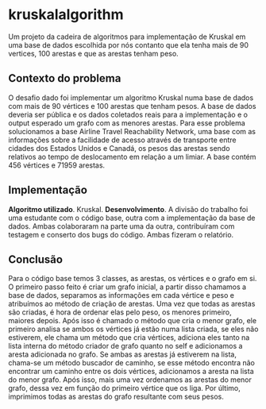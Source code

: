 # kruskalalgorithm
Um projeto da cadeira de algoritmos para implementação de Kruskal em uma base de dados escolhida por nós contanto que ela tenha mais de 90 vertices, 100 arestas e que as arestas tenham peso.

## Contexto do problema
O desafio dado foi implementar um algoritmo Kruskal numa base de dados com mais de 90 vértices e 100 arestas que tenham pesos. A base de dados deveria ser pública e os dados coletados reais para a implementação e o output esperado um grafo com as menores arestas. Para esse problema solucionamos a base Airline Travel Reachability Network, uma base com as informações sobre a facilidade de acesso através de transporte entre cidades dos Estados Unidos e Canadá, os pesos das arestas sendo relativos ao tempo de deslocamento em relação a um limiar. A base contém 456 vértices e 71959 arestas.

## Implementação
**Algoritmo utilizado**. Kruskal.
**Desenvolvimento**. A divisão do trabalho foi uma estudante com o código base, outra com a implementação da base de dados. Ambas colaboraram na parte uma da outra, contribuíram com testagem e conserto dos bugs do código. Ambas fizeram o relatório.

## Conclusão
Para o código base temos 3 classes, as arestas, os vértices e o grafo em si. O primeiro passo feito é criar um grafo inicial, a partir disso chamamos a base de dados, separamos as informações em cada vértice e peso e atribuímos ao método de criação de arestas. Uma vez que todas as arestas são criadas, é hora de ordenar elas pelo peso, os menores primeiro, maiores depois. Após isso é chamado o método que cria o menor grafo, ele primeiro analisa se ambos os vértices já estão numa lista criada, se eles não estiverem, ele chama um método que cria vértices, adiciona eles tanto na lista interna do método criador de grafo quanto no self e adicionamos a aresta adicionada no grafo. Se ambas as arestas já estiverem na lista, chama-se um método buscador de caminho, se esse método encontra não encontrar um caminho entre os dois vértices, adicionamos a aresta na lista do menor grafo. Após isso, mais uma vez ordenamos as arestas do menor grafo, dessa vez em função do primeiro vértice que os liga. Por último, imprimimos todas as arestas do grafo resultante com seus pesos.
